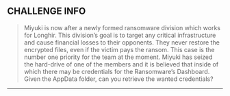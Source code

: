 ## CHALLENGE INFO
> Miyuki is now after a newly formed ransomware division which works for Longhir. 
> This division’s goal is to target any critical infrastructure and cause financial losses to their opponents. 
> They never restore the encrypted files, even if the victim pays the ransom. 
    This case is the number one priority for the team at the moment. 
    Miyuki has seized the hard-drive of one of the members and it is believed that inside of which there may be credentials for the Ransomware’s Dashboard.
    Given the AppData folder, can you retrieve the wanted credentials?

---